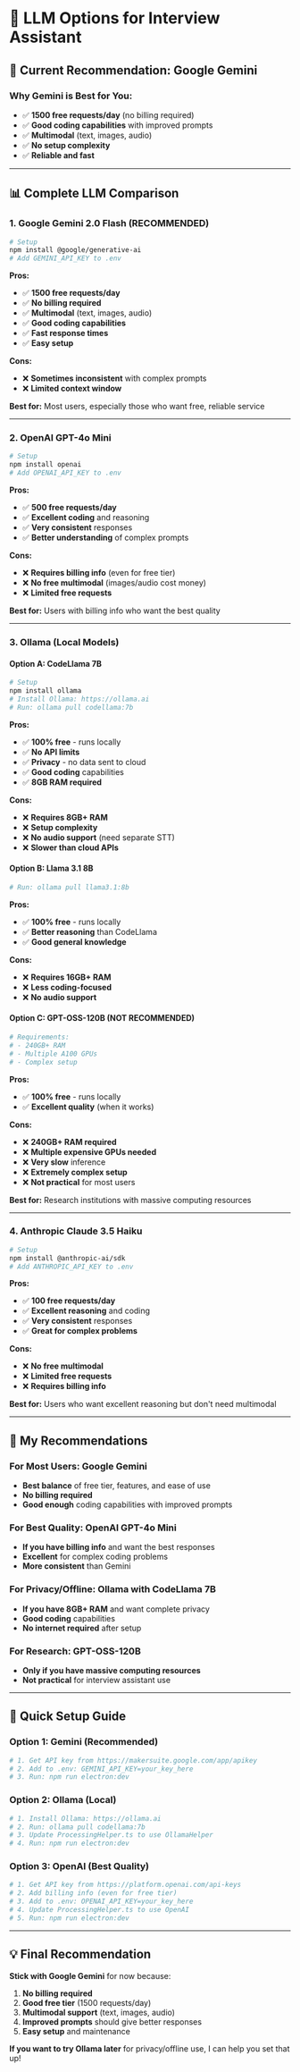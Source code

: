 # 🤖 LLM Options for Interview Assistant

## 🎯 **Current Recommendation: Google Gemini**

### **Why Gemini is Best for You:**
- ✅ **1500 free requests/day** (no billing required)
- ✅ **Good coding capabilities** with improved prompts
- ✅ **Multimodal** (text, images, audio)
- ✅ **No setup complexity**
- ✅ **Reliable and fast**

---

## 📊 **Complete LLM Comparison**

### **1. Google Gemini 2.0 Flash (RECOMMENDED)**
```bash
# Setup
npm install @google/generative-ai
# Add GEMINI_API_KEY to .env
```

**Pros:**
- ✅ **1500 free requests/day**
- ✅ **No billing required**
- ✅ **Multimodal** (text, images, audio)
- ✅ **Good coding capabilities**
- ✅ **Fast response times**
- ✅ **Easy setup**

**Cons:**
- ❌ **Sometimes inconsistent** with complex prompts
- ❌ **Limited context window**

**Best for:** Most users, especially those who want free, reliable service

---

### **2. OpenAI GPT-4o Mini**
```bash
# Setup
npm install openai
# Add OPENAI_API_KEY to .env
```

**Pros:**
- ✅ **500 free requests/day**
- ✅ **Excellent coding** and reasoning
- ✅ **Very consistent** responses
- ✅ **Better understanding** of complex prompts

**Cons:**
- ❌ **Requires billing info** (even for free tier)
- ❌ **No free multimodal** (images/audio cost money)
- ❌ **Limited free requests**

**Best for:** Users with billing info who want the best quality

---

### **3. Ollama (Local Models)**

#### **Option A: CodeLlama 7B**
```bash
# Setup
npm install ollama
# Install Ollama: https://ollama.ai
# Run: ollama pull codellama:7b
```

**Pros:**
- ✅ **100% free** - runs locally
- ✅ **No API limits**
- ✅ **Privacy** - no data sent to cloud
- ✅ **Good coding** capabilities
- ✅ **8GB RAM required**

**Cons:**
- ❌ **Requires 8GB+ RAM**
- ❌ **Setup complexity**
- ❌ **No audio support** (need separate STT)
- ❌ **Slower than cloud APIs**

#### **Option B: Llama 3.1 8B**
```bash
# Run: ollama pull llama3.1:8b
```

**Pros:**
- ✅ **100% free** - runs locally
- ✅ **Better reasoning** than CodeLlama
- ✅ **Good general knowledge**

**Cons:**
- ❌ **Requires 16GB+ RAM**
- ❌ **Less coding-focused**
- ❌ **No audio support**

#### **Option C: GPT-OSS-120B (NOT RECOMMENDED)**
```bash
# Requirements:
# - 240GB+ RAM
# - Multiple A100 GPUs
# - Complex setup
```

**Pros:**
- ✅ **100% free** - runs locally
- ✅ **Excellent quality** (when it works)

**Cons:**
- ❌ **240GB+ RAM required**
- ❌ **Multiple expensive GPUs needed**
- ❌ **Very slow** inference
- ❌ **Extremely complex setup**
- ❌ **Not practical** for most users

**Best for:** Research institutions with massive computing resources

---

### **4. Anthropic Claude 3.5 Haiku**
```bash
# Setup
npm install @anthropic-ai/sdk
# Add ANTHROPIC_API_KEY to .env
```

**Pros:**
- ✅ **100 free requests/day**
- ✅ **Excellent reasoning** and coding
- ✅ **Very consistent** responses
- ✅ **Great for complex problems**

**Cons:**
- ❌ **No free multimodal**
- ❌ **Limited free requests**
- ❌ **Requires billing info**

**Best for:** Users who want excellent reasoning but don't need multimodal

---

## 🎯 **My Recommendations**

### **For Most Users: Google Gemini**
- **Best balance** of free tier, features, and ease of use
- **No billing required**
- **Good enough** coding capabilities with improved prompts

### **For Best Quality: OpenAI GPT-4o Mini**
- **If you have billing info** and want the best responses
- **Excellent** for complex coding problems
- **More consistent** than Gemini

### **For Privacy/Offline: Ollama with CodeLlama 7B**
- **If you have 8GB+ RAM** and want complete privacy
- **Good coding** capabilities
- **No internet required** after setup

### **For Research: GPT-OSS-120B**
- **Only if you have massive computing resources**
- **Not practical** for interview assistant use

---

## 🚀 **Quick Setup Guide**

### **Option 1: Gemini (Recommended)**
```bash
# 1. Get API key from https://makersuite.google.com/app/apikey
# 2. Add to .env: GEMINI_API_KEY=your_key_here
# 3. Run: npm run electron:dev
```

### **Option 2: Ollama (Local)**
```bash
# 1. Install Ollama: https://ollama.ai
# 2. Run: ollama pull codellama:7b
# 3. Update ProcessingHelper.ts to use OllamaHelper
# 4. Run: npm run electron:dev
```

### **Option 3: OpenAI (Best Quality)**
```bash
# 1. Get API key from https://platform.openai.com/api-keys
# 2. Add billing info (even for free tier)
# 3. Add to .env: OPENAI_API_KEY=your_key_here
# 4. Update ProcessingHelper.ts to use OpenAI
# 5. Run: npm run electron:dev
```

---

## 💡 **Final Recommendation**

**Stick with Google Gemini** for now because:
1. **No billing required**
2. **Good free tier** (1500 requests/day)
3. **Multimodal support** (text, images, audio)
4. **Improved prompts** should give better responses
5. **Easy setup** and maintenance

**If you want to try Ollama later** for privacy/offline use, I can help you set that up! 